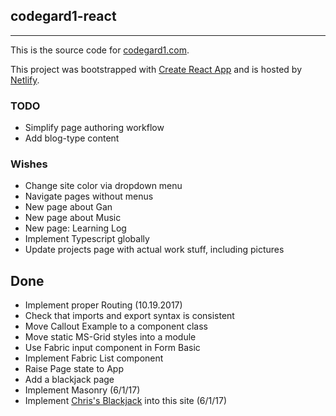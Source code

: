 ## codegard1-react

---

This is the source code for [codegard1.com](http://www.christopherodegard.com).

This project was bootstrapped with [Create React App](https://github.com/facebookincubator/create-react-app) and is hosted by [Netlify](https://www.netlify.com/).

### TODO

* Simplify page authoring workflow
* Add blog-type content

### Wishes

* Change site color via dropdown menu
* Navigate pages without menus
* New page about Gan
* New page about Music
* New page: Learning Log
* Implement Typescript globally
* Update projects page with actual work stuff, including pictures

## Done

* Implement proper Routing (10.19.2017)
* Check that imports and export syntax is consistent
* Move Callout Example to a component class
* Move static MS-Grid styles into a module
* Use Fabric input component in Form Basic
* Implement Fabric List component
* Raise Page state to App
* Add a blackjack page
* Implement Masonry (6/1/17)
* Implement [Chris's Blackjack](https://github.com/codegard1/blackjack) into this site (6/1/17)

